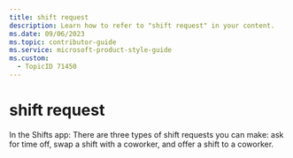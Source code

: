 ```yaml
---
title: shift request
description: Learn how to refer to "shift request" in your content.
ms.date: 09/06/2023
ms.topic: contributor-guide
ms.service: microsoft-product-style-guide
ms.custom:
  - TopicID 71450
---
```



# shift request

In the Shifts app: There are three types of shift requests you can make: ask for time off, swap a shift with a coworker, and offer a shift to a coworker.

